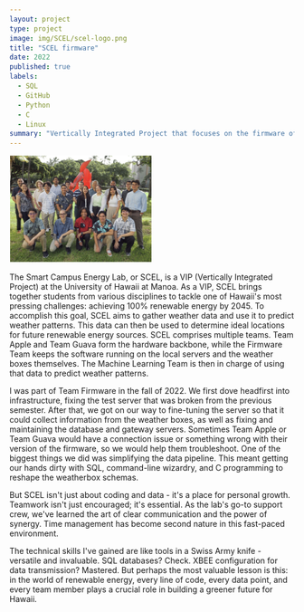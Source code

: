 ```yaml
---
layout: project
type: project
image: img/SCEL/scel-logo.png
title: "SCEL firmware"
date: 2022
published: true
labels:
  - SQL
  - GitHub
  - Python
  - C
  - Linux
summary: "Vertically Integrated Project that focuses on the firmware of the weatherboxes produced by UH Manoa's SCEL lab."
---
```


<div style="width: 50%;">
  <img class="img-fluid" src="../img/SCEL/SCEL-people.png">
</div>

The Smart Campus Energy Lab, or SCEL, is a VIP (Vertically Integrated Project) at the University of Hawaii at Manoa. As a VIP, SCEL brings together students from various disciplines to tackle one of Hawaii's most pressing challenges: achieving 100% renewable energy by 2045. To accomplish this goal, SCEL aims to gather weather data and use it to predict weather patterns. This data can then be used to determine ideal locations for future renewable energy sources. SCEL comprises multiple teams. Team Apple and Team Guava form the hardware backbone, while the Firmware Team keeps the software running on the local servers and the weather boxes themselves. The Machine Learning Team is then in charge of using that data to predict weather patterns.

I was part of Team Firmware in the fall of 2022. We first dove headfirst into infrastructure, fixing the test server that was broken from the previous semester. After that, we got on our way to fine-tuning the server so that it could collect information from the weather boxes, as well as fixing and maintaining the database and gateway servers. Sometimes Team Apple or Team Guava would have a connection issue or something wrong with their version of the firmware, so we would help them troubleshoot. One of the biggest things we did was simplifying the data pipeline. This meant getting our hands dirty with SQL, command-line wizardry, and C programming to reshape the weatherbox schemas.

But SCEL isn't just about coding and data - it's a place for personal growth. Teamwork isn't just encouraged; it's essential. As the lab's go-to support crew, we've learned the art of clear communication and the power of synergy. Time management has become second nature in this fast-paced environment.

The technical skills I've gained are like tools in a Swiss Army knife - versatile and invaluable. SQL databases? Check. XBEE configuration for data transmission? Mastered. But perhaps the most valuable lesson is this: in the world of renewable energy, every line of code, every data point, and every team member plays a crucial role in building a greener future for Hawaii.
